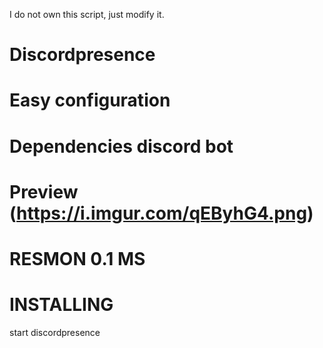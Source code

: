 I do not own this script, just modify it.

# Discordpresence
# Easy configuration

# Dependencies discord bot

# Preview (https://i.imgur.com/qEByhG4.png)

# RESMON 0.1 MS

# INSTALLING

start discordpresence
